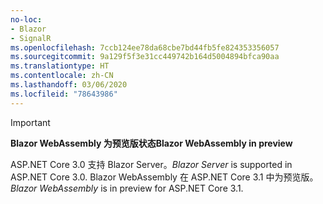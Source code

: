 ```yaml
---
no-loc:
- Blazor
- SignalR
ms.openlocfilehash: 7ccb124ee78da68cbe7bd44fb5fe824353356057
ms.sourcegitcommit: 9a129f5f3e31cc449742b164d5004894bfca90aa
ms.translationtype: HT
ms.contentlocale: zh-CN
ms.lasthandoff: 03/06/2020
ms.locfileid: "78643986"
---
```

> [!IMPORTANT]
> <span data-ttu-id="83ced-101">**Blazor WebAssembly 为预览版状态**</span><span class="sxs-lookup"><span data-stu-id="83ced-101">**Blazor WebAssembly in preview**</span></span>
>
> <span data-ttu-id="83ced-102">ASP.NET Core 3.0 支持 Blazor Server。</span><span class="sxs-lookup"><span data-stu-id="83ced-102">*Blazor Server* is supported in ASP.NET Core 3.0.</span></span> <span data-ttu-id="83ced-103">Blazor WebAssembly 在 ASP.NET Core 3.1 中为预览版。</span><span class="sxs-lookup"><span data-stu-id="83ced-103">*Blazor WebAssembly* is in preview for ASP.NET Core 3.1.</span></span>
